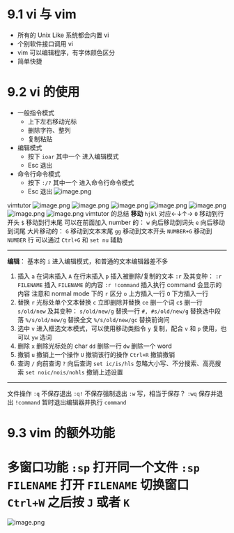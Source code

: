 # 9.1 vi 与 vim
- 所有的 Unix Like 系统都会内置 vi
- 个别软件接口调用 vi
- vim 可以编辑程序，有字体颜色区分
- 简单快捷

# 9.2 vi 的使用
- 一般指令模式
	- 上下左右移动光标
	- 删除字符、整列
	- 复制粘贴
- 编辑模式
	- 按下 `ioar` 其中一个 进入编辑模式
	- Esc 退出
- 命令行命令模式
	- 按下 `:/?` 其中一个 进入命令行命令模式
	- Esc 退出
![image.png](https://raw.githubusercontent.com/Pokemongle/img_bed_0/main/img/20241104184927.png)


vimtutor
![image.png](https://raw.githubusercontent.com/Pokemongle/img_bed_0/main/img/20241104102523.png)
![image.png](https://raw.githubusercontent.com/Pokemongle/img_bed_0/main/img/20241104102602.png)
![image.png](https://raw.githubusercontent.com/Pokemongle/img_bed_0/main/img/20241104103049.png)
![image.png](https://raw.githubusercontent.com/Pokemongle/img_bed_0/main/img/20241104110557.png)
![image.png](https://raw.githubusercontent.com/Pokemongle/img_bed_0/main/img/20241104173130.png)
![image.png](https://raw.githubusercontent.com/Pokemongle/img_bed_0/main/img/20241104174134.png)
![image.png](https://raw.githubusercontent.com/Pokemongle/img_bed_0/main/img/20241104175408.png)
vimtutor 的总结
**移动**
	`hjkl` 对应←↓↑→
	`0` 移动到行开头
	`$` 移动到行末尾
	可以在前面加入 number 的：
	`w` 向后移动到词头
	`e` 向后移动到词尾
	大片移动的：
	`G` 移动到文本末尾
	`gg` 移动到文本开头
	`NUMBER+G` 移动到 `NUMBER` 行
		可以通过 `Ctrl+G` 和 `set nu` 辅助

---
**编辑**：
基本的 `i` 进入编辑模式，和普通的文本编辑器差不多
1. 插入
	`a` 在词末插入 `A` 在行末插入
	`p` 插入被删除/复制的文本
	`:r` 及其变种：
		`:r FILENAME` 插入 `FILENAME` 的内容
		`:r !command` 插入执行 command 会显示的内容
		注意和 normal mode 下的 `r` 区分
	`o` 上方插入一行
	`O` 下方插入一行
2. 替换
	`r` 光标处单个文本替换
	`c` 立即删除并替换 `ce` 删一个词 `c$` 删一行
	`s/old/new` 及其变种：
		`s/old/new/g` 替换一行
		`#, #s/old/new/g` 替换选中段落
		`%/s/old/new/g` 替换全文
		`%/s/old/new/gc` 替换前询问
3. 选中
	`v` 进入框选文本模式，可以使用移动类指令
	`y` 复制，配合 `v` 和 `p` 使用，也可以 `yw` 选词
4. 删除
	`x` 删除光标处的 char
	`dd` 删除一行
	`dw` 删除一个 word
5. 撤销
	`u` 撤销上一个操作
	`U` 撤销该行的操作
	`Ctrl+R` 撤销撤销
6. 查询
	`/` 向前查询
	`?` 向后查询
	`set ic/is/hls` 忽略大小写、不分搜索、高亮搜索
	`set noic/nois/nohls` 撤销上述设置

---
文件操作
`:q` 不保存退出
`:q!` 不保存强制退出
`:w` 写，相当于保存？
`:wq` 保存并退出
`!command` 暂时退出编辑器并执行 `command`

# 9.3 vim 的额外功能
多窗口功能
`:sp` 打开同一个文件
`:sp FILENAME` 打开 `FILENAME`
切换窗口
`Ctrl+W` 之后按 `J` 或者 `K`
=======
![image.png](https://raw.githubusercontent.com/Pokemongle/img_bed_0/main/img/20241105093525.png)


